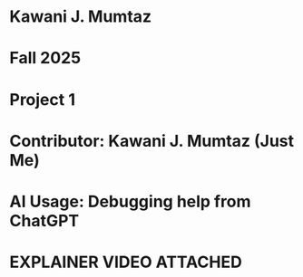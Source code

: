 # Kawani J. Mumtaz
# Fall 2025
# Project 1
# Contributor: Kawani J. Mumtaz (Just Me)
# AI Usage: Debugging help from ChatGPT
# EXPLAINER VIDEO ATTACHED
